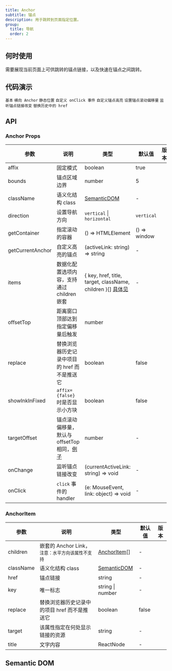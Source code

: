 ```yaml
---
title: Anchor
subtitle: 锚点
description: 用于跳转到页面指定位置。
group:
  title: 导航
  order: 2
---
```


## 何时使用

需要展现当前页面上可供跳转的锚点链接，以及快速在锚点之间跳转。

## 代码演示

<!-- prettier-ignore -->
<code src="./demo/basic.tsx" iframe="200">基本</code>
<code src="./demo/horizontal.tsx" iframe="200">横向 Anchor</code>
<code src="./demo/static.tsx">静态位置</code>
<code src="./demo/on-click.tsx">自定义 onClick 事件</code>
<code src="./demo/customize-highlight.tsx">自定义锚点高亮</code>
<code src="./demo/target-offset.tsx" iframe="200">设置锚点滚动偏移量</code>
<code src="./demo/on-change.tsx">监听锚点链接改变</code>
<code src="./demo/replace.tsx" iframe="200">替换历史中的 href</code>

## API

### Anchor Props

| 参数 | 说明 | 类型 | 默认值 | 版本 |
| --- | --- | --- | --- | --- |
| affix | 固定模式 | boolean | true |  |
| bounds | 锚点区域边界 | number | 5 |  |
| className | 语义化结构 class | [SemanticDOM](#semantic-dom) | - |  |
| direction | 设置导航方向 | `vertical` \| `horizontal` | `vertical` |  |
| getContainer | 指定滚动的容器 | () => HTMLElement | () => window |  |
| getCurrentAnchor | 自定义高亮的锚点 | (activeLink: string) => string | - |  |
| items | 数据化配置选项内容，支持通过 children 嵌套 | { key, href, title, target, className, children }\[] [具体见](#anchoritem) | - |  |
| offsetTop | 距离窗口顶部达到指定偏移量后触发 | number |  |  |
| replace | 替换浏览器历史记录中项目的 href 而不是推送它 | boolean | false |  |
| showInkInFixed | `affix={false}` 时是否显示小方块 | boolean | false |  |
| targetOffset | 锚点滚动偏移量，默认与 offsetTop 相同，[例子](#components-anchor-demo-targetoffset) | number | - |  |
| onChange | 监听锚点链接改变 | (currentActiveLink: string) => void | - |  |
| onClick | `click` 事件的 handler | (e: MouseEvent, link: object) => void | - |  |

### AnchorItem

| 参数 | 说明 | 类型 | 默认值 | 版本 |
| --- | --- | --- | --- | --- |
| children | 嵌套的 Anchor Link，`注意：水平方向该属性不支持` | [AnchorItem](#anchoritem)\[] | - |  |
| className | 语义化结构 class | [SemanticDOM](#semantic-dom) | - |  |
| href | 锚点链接 | string | - |  |
| key | 唯一标志 | string \| number | - |  |
| replace | 替换浏览器历史记录中的项目 href 而不是推送它 | boolean | false |  |
| target | 该属性指定在何处显示链接的资源 | string | - |  |
| title | 文字内容 | ReactNode | - |  |

## Semantic DOM

<code src="./demo/_semantic.tsx" simplify></code>
